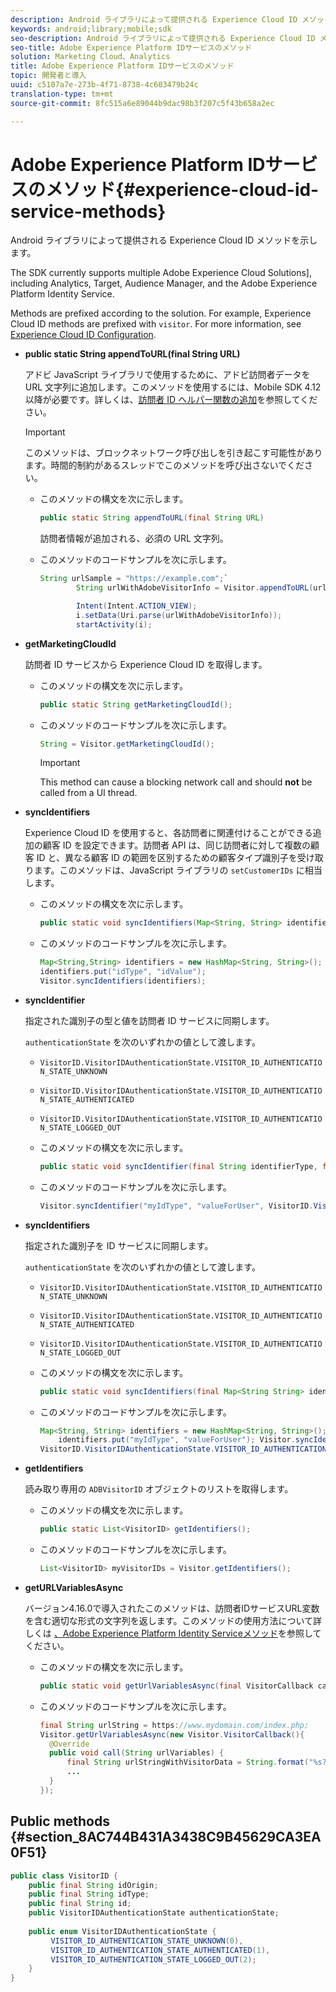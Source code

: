 ```yaml
---
description: Android ライブラリによって提供される Experience Cloud ID メソッドを示します。
keywords: android;library;mobile;sdk
seo-description: Android ライブラリによって提供される Experience Cloud ID メソッドを示します。
seo-title: Adobe Experience Platform IDサービスのメソッド
solution: Marketing Cloud、Analytics
title: Adobe Experience Platform IDサービスのメソッド
topic: 開発者と導入
uuid: c5107a7e-273b-4f71-8738-4c603479b24c
translation-type: tm+mt
source-git-commit: 8fc515a6e89044b9dac98b3f207c5f43b658a2ec

---
```



# Adobe Experience Platform IDサービスのメソッド{#experience-cloud-id-service-methods}

Android ライブラリによって提供される Experience Cloud ID メソッドを示します。

The SDK currently supports multiple Adobe Experience Cloud Solutions], including Analytics, Target, Audience Manager, and the Adobe Experience Platform Identity Service.

Methods are prefixed according to the solution. For example, Experience Cloud ID methods are prefixed with `visitor`. For more information, see [Experience Cloud ID Configuration](/help/android/c-marketing-cloud/mcvid.md).

* **public static String appendToURL(final String URL)**

   アドビ JavaScript ライブラリで使用するために、アドビ訪問者データを URL 文字列に追加します。このメソッドを使用するには、Mobile SDK 4.12 以降が必要です。詳しくは、[訪問者 ID ヘルパー関数の追加](https://marketing.adobe.com/resources/help/en_US/mcvid/mcvid-appendvisitorid.html)を参照してください。

   >[!IMPORTANT]
   >
   >このメソッドは、ブロックネットワーク呼び出しを引き起こす可能性があります。時間的制約があるスレッドでこのメソッドを呼び出さないでください。

   * このメソッドの構文を次に示します。

      ```java
      public static String appendToURL(final String URL) 
      ```

      訪問者情報が追加される、必須の URL 文字列。

   * このメソッドのコードサンプルを次に示します。

      ```java
      String urlSample = "https://example.com";`
              String urlWithAdobeVisitorInfo = Visitor.appendToURL(urlSample);
      
              Intent(Intent.ACTION_VIEW);
              i.setData(Uri.parse(urlWithAdobeVisitorInfo));
              startActivity(i);
      ```

* **getMarketingCloudId**

   訪問者 ID サービスから Experience Cloud ID を取得します。

   * このメソッドの構文を次に示します。

      ```java
      public static String getMarketingCloudId(); 
      ```

   * このメソッドのコードサンプルを次に示します。

      ```java
      String = Visitor.getMarketingCloudId();
      ```

      >[!IMPORTANT]
      >
      >This method can cause a blocking network call and should **not** be called from a UI thread.

* **syncIdentifiers**

   Experience Cloud ID を使用すると、各訪問者に関連付けることができる追加の顧客 ID を設定できます。訪問者 API は、同じ訪問者に対して複数の顧客 ID と、異なる顧客 ID の範囲を区別するための顧客タイプ識別子を受け取ります。このメソッドは、JavaScript ライブラリの `setCustomerIDs` に相当します。

   * このメソッドの構文を次に示します。

      ```java
      public static void syncIdentifiers(Map<String, String> identifiers); 
      ```

   * このメソッドのコードサンプルを次に示します。

      ```java
      Map<String,String> identifiers = new HashMap<String, String>();
      identifiers.put("idType", "idValue");
      Visitor.syncIdentifiers(identifiers);
      ```

* **syncIdentifier**

   指定された識別子の型と値を訪問者 ID サービスに同期します。

   `authenticationState` を次のいずれかの値として渡します。

   * `VisitorID.VisitorIDAuthenticationState.VISITOR_ID_AUTHENTICATION_STATE_UNKNOWN`
   * `VisitorID.VisitorIDAuthenticationState.VISITOR_ID_AUTHENTICATION_STATE_AUTHENTICATED`
   * `VisitorID.VisitorIDAuthenticationState.VISITOR_ID_AUTHENTICATION_STATE_LOGGED_OUT`

   * このメソッドの構文を次に示します。

      ```java
      public static void syncIdentifier(final String identifierType, final String identifier, final VisitorID.VisitorIDAuthenticationState authenticationState);
      ```

   * このメソッドのコードサンプルを次に示します。

      ```java
      Visitor.syncIdentifier("myIdType", "valueForUser", VisitorID.VisitorIDAuthenticationState.VISITOR_ID_AUTHENTICATION_STATE_LOGGED_OUT);
      ```

* **syncIdentifiers**

   指定された識別子を ID サービスに同期します。

   `authenticationState` を次のいずれかの値として渡します。
   * `VisitorID.VisitorIDAuthenticationState.VISITOR_ID_AUTHENTICATION_STATE_UNKNOWN`
   * `VisitorID.VisitorIDAuthenticationState.VISITOR_ID_AUTHENTICATION_STATE_AUTHENTICATED`
   * `VisitorID.VisitorIDAuthenticationState.VISITOR_ID_AUTHENTICATION_STATE_LOGGED_OUT`

   * このメソッドの構文を次に示します。

      ```java
      public static void syncIdentifiers(final Map<String String> identifiers, final VisitorID.VisitorIDAuthenticationState authenticationState);
      ```

   * このメソッドのコードサンプルを次に示します。

      ```java
      Map<String, String> identifiers = new HashMap<String, String>();
          identifiers.put("myIdType", "valueForUser"); Visitor.syncIdentifiers(identifiers,
      VisitorID.VisitorIDAuthenticationState.VISITOR_ID_AUTHENTICATION_STATE_AUTHENTICATED); 
      ```

* **getIdentifiers**

   読み取り専用の `ADBVisitorID` オブジェクトのリストを取得します。

   * このメソッドの構文を次に示します。

      ```java
      public static List<VisitorID> getIdentifiers(); 
      ```

   * このメソッドのコードサンプルを次に示します。

      ```java
      List<VisitorID> myVisitorIDs = Visitor.getIdentifiers(); 
      ```

* **getURLVariablesAsync**

   バージョン4.16.0で導入されたこのメソッドは、訪問者IDサービスURL変数を含む適切な形式の文字列を返します。このメソッドの使用方法について詳しくは [、Adobe Experience Platform Identity Serviceメソッド](/help/android/reference/hybrid-app.md)を参照してください。

   * このメソッドの構文を次に示します。

      ```java
      public static void getUrlVariablesAsync(final VisitorCallback callback);
      ```

   * このメソッドのコードサンプルを次に示します。

      ```java
      final String urlString = https://www.mydomain.com/index.php; 
      Visitor.getUrlVariablesAsync(new Visitor.VisitorCallback(){ 
        @Override 
        public void call(String urlVariables) { 
            final String urlStringWithVisitorData = String.format("%s?%s", urlString, urlVariables); 
            ...
        } 
      });
      ```

## Public methods {#section_8AC744B431A3438C9B45629CA3EA0F51}

```java
public class VisitorID { 
    public final String idOrigin; 
    public final String idType; 
    public final String id; 
    public VisitorIDAuthenticationState authenticationState; 
 
    public enum VisitorIDAuthenticationState { 
         VISITOR_ID_AUTHENTICATION_STATE_UNKNOWN(0), 
         VISITOR_ID_AUTHENTICATION_STATE_AUTHENTICATED(1), 
         VISITOR_ID_AUTHENTICATION_STATE_LOGGED_OUT(2); 
    } 
}
```
